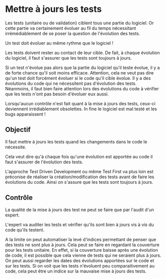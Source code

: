 Mettre à jours les tests
========================

Les tests (unitaire ou de validation) ciblent tous une partie du logiciel. Or cette partie va certainement évoluer au fil du temps nécessitant irrémédiablement de se poser la question de l'évolution des tests.

Un test doit évoluer au même rythme que le logiciel !

Les tests doivent rester au contact de leur cible. De fait, à chaque évolution du logiciel, il faut s'assurer que les tests sont toujours à jours.

Si un test n'évolue pas alors que la partie du logiciel qu'il teste évolue, il y a de forte chance qu'il soit moins efficace. Attention, cela ne veut pas dire qu'un test doit forcément évoluer si le code qu'il cible évolue. Il y a des évolutions du code qui ne nécessitent pas d'évolution des tests. Néanmoins, il faut bien faire attention lors des évolutions du code à vérifier que les tests n'ont pas besoin d'évoluer eux aussi.

Lorsqu'aucun contrôle n'est fait quant à la mise à jours des tests, ceux-ci deviennent irrédiablement obsolettes. In fine le logiciel est mal testé et les bugs apparaissent !  

Objectif
--------

Il faut mettre à jours les tests quand les changements dans le code le nécessite.

Cela veut dire qu'à chaque fois qu'une évolution est apportée au code il faut s'assurer de l'évolution des tests.

L'approche Test Driven Development ou même Test First va plus loin est préconise de réaliser la création/modification des tests avant de faire les évolutions du code. Ainsi on s'assure que les tests sont toujours à jours.

Contrôle
--------

La qualité de la mise à jours des test ne peut se faire que par l'audit d'un expert.

L'expert va auditer les tests et vérifier qu'ils sont bien à jours vis à vis du code qu'ils testent.

A la limite on peut automatiser la levé d'indices permettant de penser que des tests ne sont plus à jours. Cela peut se faire en regardant la couverture pour les tests unitaire. En effet, si la couverture baisse après une évolution de code, il est possible que cela vienne de tests qui ne seraient plus à jours. On peut aussi regarder les dates des évolutions apportées sur le code et sur les tests. Si on voit que les tests n'évoluent peu comparaitivement au code, cela peut être un indice sur la mauvaise mise à jours des tests.
